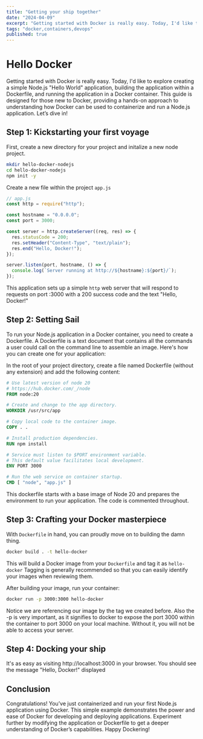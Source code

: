 ```yaml
---
title: "Getting your ship together"
date: "2024-04-09"
excerpt: "Getting started with Docker is really easy. Today, I'd like to explore creating a simple Node.js \"Hello World\" application, building the application within a Dockerfile, and running the application in a Docker container. This guide is designed for those new to Docker, providing a hands-on approach to understanding how Docker can be used to containerize and run a Node.js application. Let’s dive in!"
tags: "docker,containers,devops"
published: true
---
```


# Hello Docker

Getting started with Docker is really easy. Today, I'd like to explore creating a simple Node.js "Hello World" application, building the application within a Dockerfile, and running the application in a Docker container. This guide is designed for those new to Docker, providing a hands-on approach to understanding how Docker can be used to containerize and run a Node.js application. Let’s dive in!

## Step 1: Kickstarting your first voyage

First, create a new directory for your project and initalize a new node project.

```bash
mkdir hello-docker-nodejs
cd hello-docker-nodejs
npm init -y
```

Create a new file within the project `app.js`

```javascript
// app.js
const http = require("http");

const hostname = "0.0.0.0";
const port = 3000;

const server = http.createServer((req, res) => {
  res.statusCode = 200;
  res.setHeader("Content-Type", "text/plain");
  res.end("Hello, Docker!");
});

server.listen(port, hostname, () => {
  console.log(`Server running at http://${hostname}:${port}/`);
});
```

This application sets up a simple `http` web server that will respond to requests on port :3000 with a 200 success code and the text "Hello, Docker!"

## Step 2: Setting Sail

To run your Node.js application in a Docker container, you need to create a Dockerfile. A Dockerfile is a text document that contains all the commands a user could call on the command line to assemble an image. Here's how you can create one for your application:

In the root of your project directory, create a file named Dockerfile (without any extension) and add the following content:

```Dockerfile
# Use latest version of node 20
# https://hub.docker.com/_/node
FROM node:20

# Create and change to the app directory.
WORKDIR /usr/src/app

# Copy local code to the container image.
COPY . .

# Install production dependencies.
RUN npm install

# Service must listen to $PORT environment variable.
# This default value facilitates local development.
ENV PORT 3000

# Run the web service on container startup.
CMD [ "node", "app.js" ]
```

This dockerfile starts with a base image of Node 20 and prepares the environment to run your application. The code is commented throughout.

## Step 3: Crafting your Docker masterpiece

With `Dockerfile` in hand, you can proudly move on to building the damn thing.

```bash
docker build . -t hello-docker
```

This will build a Docker image from your `Dockerfile` and tag it as `hello-docker` Tagging is generally recommended so that you can easily identify your images when reviewing them.

After building your image, run your container:

```bash
docker run -p 3000:3000 hello-docker
```

Notice we are referencing our image by the tag we created before. Also the -p is very important, as it signifies to docker to expose the port 3000 within the container to port 3000 on your local machine. Without it, you will not be able to access your server.

## Step 4: Docking your ship

It's as easy as visiting http://localhost:3000 in your browser. You should see the message "Hello, Docker!" displayed

## Conclusion

Congratulations! You’ve just containerized and run your first Node.js application using Docker. This simple example demonstrates the power and ease of Docker for developing and deploying applications. Experiment further by modifying the application or Dockerfile to get a deeper understanding of Docker’s capabilities. Happy Dockering!
